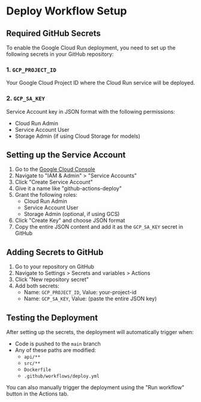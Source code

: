 # Deploy Workflow Setup

## Required GitHub Secrets

To enable the Google Cloud Run deployment, you need to set up the following secrets in your GitHub repository:

### 1. `GCP_PROJECT_ID`
Your Google Cloud Project ID where the Cloud Run service will be deployed.

### 2. `GCP_SA_KEY`
Service Account key in JSON format with the following permissions:
- Cloud Run Admin
- Service Account User
- Storage Admin (if using Cloud Storage for models)

## Setting up the Service Account

1. Go to the [Google Cloud Console](https://console.cloud.google.com/)
2. Navigate to "IAM & Admin" > "Service Accounts"
3. Click "Create Service Account"
4. Give it a name like "github-actions-deploy"
5. Grant the following roles:
   - Cloud Run Admin
   - Service Account User
   - Storage Admin (optional, if using GCS)
6. Click "Create Key" and choose JSON format
7. Copy the entire JSON content and add it as the `GCP_SA_KEY` secret in GitHub

## Adding Secrets to GitHub

1. Go to your repository on GitHub
2. Navigate to Settings > Secrets and variables > Actions
3. Click "New repository secret"
4. Add both secrets:
   - Name: `GCP_PROJECT_ID`, Value: your-project-id
   - Name: `GCP_SA_KEY`, Value: (paste the entire JSON key)

## Testing the Deployment

After setting up the secrets, the deployment will automatically trigger when:
- Code is pushed to the `main` branch
- Any of these paths are modified:
  - `api/**`
  - `src/**`
  - `Dockerfile`
  - `.github/workflows/deploy.yml`

You can also manually trigger the deployment using the "Run workflow" button in the Actions tab.